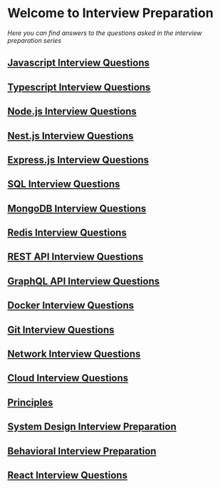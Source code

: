 # Welcome to Interview Preparation

_Here you can find answers to the questions asked in the interview preparation
series_

## [Javascript Interview Questions](javascript/README.md)

## [Typescript Interview Questions](typescript/README.md)

## [Node.js Interview Questions](nodejs/README.md)

## [Nest.js Interview Questions](nestjs/README.md)

## [Express.js Interview Questions](expressjs/README.md)

## [SQL Interview Questions](sql/README.md)

## [MongoDB Interview Questions](mongo/README.md)

## [Redis Interview Questions](redis/README.md)

## [REST API Interview Questions](rest/README.md)

## [GraphQL API Interview Questions](graph/README.md)

## [Docker Interview Questions](docker/README.md)

## [Git Interview Questions](git/README.md)

## [Network Interview Questions](network/README.md)

## [Cloud Interview Questions](cloud/README.md)

## [Principles](principles/README.md)

## [System Design Interview Preparation](system-design/README.md)

## [Behavioral Interview Preparation](behavioral/README.md)

## [React Interview Questions](react/README.md)
